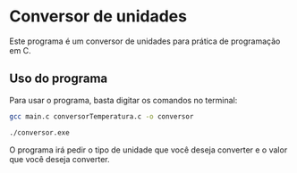 # Conversor de unidades

Este programa é um conversor de unidades para prática de programação em C.

## Uso do programa

Para usar o programa, basta digitar os comandos no terminal: 

```bash
gcc main.c conversorTemperatura.c -o conversor
```

```bash
./conversor.exe
```

O programa irá pedir o tipo de unidade que você deseja converter e o valor que você deseja converter.